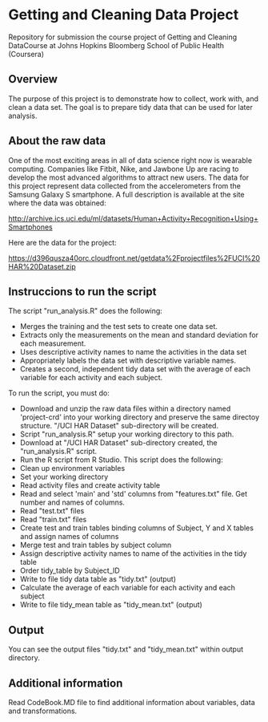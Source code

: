 Getting and Cleaning Data Project
=================================

Repository for submission the course project of Getting and Cleaning DataCourse at Johns Hopkins Bloomberg School of Public Health (Coursera)

Overview
--------

The purpose of this project is to demonstrate how to collect, work with, and clean a data set. The goal is to prepare tidy data that can be used for later analysis. 

About the raw data
------------------

One of the most exciting areas in all of data science right now is wearable computing. Companies like Fitbit, Nike, and Jawbone Up are racing to develop the most advanced algorithms to attract new users. The data for this project represent data collected from the accelerometers from the Samsung Galaxy S smartphone. A full description is available at the site where the data was obtained: 

http://archive.ics.uci.edu/ml/datasets/Human+Activity+Recognition+Using+Smartphones 

Here are the data for the project: 

https://d396qusza40orc.cloudfront.net/getdata%2Fprojectfiles%2FUCI%20HAR%20Dataset.zip 

Instruccions to run the script
------------------------------

The script "run_analysis.R" does the following:

- Merges the training and the test sets to create one data set.
- Extracts only the measurements on the mean and standard deviation for each measurement. 
- Uses descriptive activity names to name the activities in the data set
- Appropriately labels the data set with descriptive variable names. 
- Creates a second, independent tidy data set with the average of each variable for each activity and each subject. 
 
To run the script, you must do:

- Download and unzip the raw data files within a directory named 'project-crd' into your working directory and preserve the same directoy structure. "/UCI HAR Dataset" sub-directory will be created.
- Script "run_analysis.R" setup your working directory to this path.
- Download at "/UCI HAR Dataset" sub-directory created, the "run_analysis.R" script.
- Run the R script from R Studio. This script does the following:
 -   Clean up environment variables
 -   Set your working directory
 -   Read activity files and create activity table
 -   Read and select 'main' and 'std' columns from "features.txt" file. Get number and names of columns.
 -   Read "test.txt" files
 -   Read "train.txt" files
 -   Create test and train tables binding columns of Subject, Y and X tables and assign names of columns
 -   Merge test and train tables by subject column
 -   Assign descriptive activity names to name of the activities in the tidy table
 -   Order tidy_table by Subject_ID
 -   Write to file tidy data table as "tidy.txt" (output)
 -   Calculate the average of each variable for each activity and each subject
 -   Write to file tidy_mean table as "tidy_mean.txt" (output)
    
Output
------

You can see the output files "tidy.txt" and "tidy_mean.txt" within output directory.

Additional information
----------------------

Read CodeBook.MD file to find additional information about variables, data and transformations.



